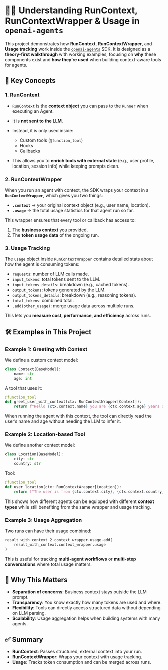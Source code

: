 # 🧑‍💻 Understanding RunContext, RunContextWrapper & Usage in `openai-agents`

This project demonstrates how **RunContext**, **RunContextWrapper**, and **Usage tracking** work inside the [`openai-agents`](https://pypi.org/project/openai-agents) SDK.
It is designed as a **theory-first walkthrough** with working examples, focusing on **why** these components exist and **how they’re used** when building context-aware tools for agents.

## 📖 Key Concepts

### 1. RunContext

* `RunContext` is the **context object** you can pass to the `Runner` when executing an Agent.
* It is **not sent to the LLM**.
* Instead, it is only used inside:

  * Custom tools (`@function_tool`)
  * Hooks
  * Callbacks
* This allows you to **enrich tools with external state** (e.g., user profile, location, session info) while keeping prompts clean.


### 2. RunContextWrapper

When you run an agent with context, the SDK wraps your context in a **`RunContextWrapper`**, which gives you two things:

* **`.context`** → your original context object (e.g., user name, location).
* **`.usage`** → the total usage statistics for that agent run so far.

This wrapper ensures that every tool or callback has access to:

1. The **business context** you provided.
2. The **token usage data** of the ongoing run.


### 3. Usage Tracking

The `usage` object inside `RunContextWrapper` contains detailed stats about how the agent is consuming tokens:

* `requests`: number of LLM calls made.
* `input_tokens`: total tokens sent to the LLM.
* `input_tokens_details`: breakdown (e.g., cached tokens).
* `output_tokens`: tokens generated by the LLM.
* `output_tokens_details`: breakdown (e.g., reasoning tokens).
* `total_tokens`: combined total.
* `.add(other_usage)`: merge usage data across multiple runs.

This lets you **measure cost, performance, and efficiency** across runs.


## 🛠️ Examples in This Project

### Example 1: Greeting with Context

We define a custom context model:

```python
class Context(BaseModel):
    name: str
    age: int
```

A tool that uses it:

```python
@function_tool
def greet_user_with_context(ctx: RunContextWrapper[Context]):
    return f"Hello {ctx.context.name} you are {ctx.context.age} years old"
```

When running the agent with this context, the tool can directly read the user’s name and age without needing the LLM to infer it.


### Example 2: Location-based Tool

We define another context model:

```python
class Location(BaseModel):
    city: str
    country: str
```

Tool:

```python
@function_tool
def user_location(ctx: RunContextWrapper[Location]):
    return f"The user is from {ctx.context.city}, {ctx.context.country}"
```

This shows how different agents can be equipped with different **context types** while still benefiting from the same wrapper and usage tracking.


### Example 3: Usage Aggregation

Two runs can have their usage combined:

```python
result_with_context_2.context_wrapper.usage.add(
    result_with_context.context_wrapper.usage
)
```

This is useful for tracking **multi-agent workflows** or **multi-step conversations** where total usage matters.


## 🎯 Why This Matters

* **Separation of concerns**: Business context stays outside the LLM prompt.
* **Transparency**: You know exactly how many tokens are used and where.
* **Flexibility**: Tools can directly access structured data without depending on LLM parsing.
* **Scalability**: Usage aggregation helps when building systems with many agents.


## ✅ Summary

* **RunContext**: Passes structured, external context into your run.
* **RunContextWrapper**: Wraps your context with usage tracking.
* **Usage**: Tracks token consumption and can be merged across runs.


